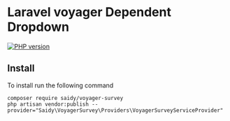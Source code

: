 # Laravel voyager Dependent Dropdown

[![PHP version](https://d25lcipzij17d.cloudfront.net/badge.svg?id=ph&r=r&type=6e&v=1.0.0&x2=2)](https://packagist.org/packages/saidy/voyager-survey)

## Install

To install run the following command

```properties
composer require saidy/voyager-survey
php artisan vendor:publish --provider="Saidy\VoyagerSurvey\Providers\VoyagerSurveyServiceProvider" 
```
